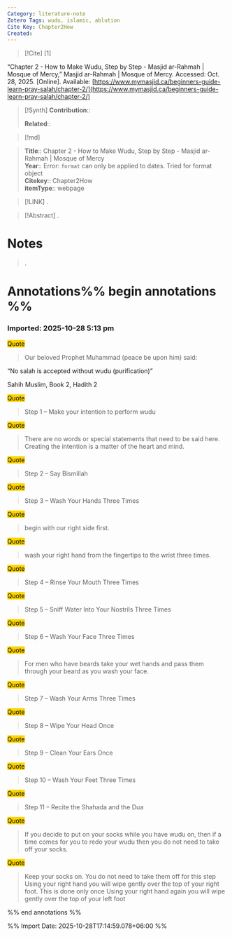 ```yaml
---
Category: literature-note
Zotero Tags: wudu, islamic, ablution
Cite Key: Chapter2How
Created:  
---
```


> [!Cite]
> [1]

“Chapter 2 - How to Make Wudu, Step by Step - Masjid ar-Rahmah | Mosque of Mercy,” Masjid ar-Rahmah | Mosque of Mercy. Accessed: Oct. 28, 2025. [Online]. Available: [https://www.mymasjid.ca/beginners-guide-learn-pray-salah/chapter-2/](https://www.mymasjid.ca/beginners-guide-learn-pray-salah/chapter-2/)

>[!Synth]
>**Contribution**:: 
>
>**Related**:: 
>

>[!md]
    
> **Title**:: Chapter 2 - How to Make Wudu, Step by Step - Masjid ar-Rahmah | Mosque of Mercy  
> **Year**:: Error: `format` can only be applied to dates. Tried for format object   
> **Citekey**:: Chapter2How  
> **itemType**:: webpage    

> [!LINK] 
>.

> [!Abstract]
>.
> 
# Notes
>.


# Annotations%% begin annotations %%



### Imported: 2025-10-28 5:13 pm



<mark style="background-color: #ffd400">Quote</mark>
> Our beloved Prophet Muhammad (peace be upon him) said:

“No salah is accepted without wudu (purification)”

Sahih Muslim, Book 2, Hadith 2

<mark style="background-color: #ffd400">Quote</mark>
> Step 1 – Make your intention to perform wudu

<mark style="background-color: #ffd400">Quote</mark>
> There are no words or special statements that need to be said here. Creating the intention is a matter of the heart and mind.

<mark style="background-color: #ffd400">Quote</mark>
> Step 2 – Say Bismillah

<mark style="background-color: #ffd400">Quote</mark>
> Step 3 – Wash Your Hands Three Times

<mark style="background-color: #ffd400">Quote</mark>
> begin with our right side first.

<mark style="background-color: #ffd400">Quote</mark>
> wash your right hand from the fingertips to the wrist three times.

<mark style="background-color: #ffd400">Quote</mark>
> Step 4 – Rinse Your Mouth Three Times

<mark style="background-color: #ffd400">Quote</mark>
> Step 5 – Sniff Water Into Your Nostrils Three Times

<mark style="background-color: #ffd400">Quote</mark>
> Step 6 – Wash Your Face Three Times

<mark style="background-color: #ffd400">Quote</mark>
> For men who have beards take your wet hands and pass them through your beard as you wash your face.

<mark style="background-color: #ffd400">Quote</mark>
> Step 7 – Wash Your Arms Three Times

<mark style="background-color: #ffd400">Quote</mark>
> Step 8 – Wipe Your Head Once

<mark style="background-color: #ffd400">Quote</mark>
> Step 9 – Clean Your Ears Once

<mark style="background-color: #ffd400">Quote</mark>
> Step 10 – Wash Your Feet Three Times

<mark style="background-color: #ffd400">Quote</mark>
> Step 11 – Recite the Shahada and the Dua

<mark style="background-color: #ffd400">Quote</mark>
> If you decide to put on your socks while you have wudu on, then if a time comes for you to redo your wudu then you do not need to take off your socks.

<mark style="background-color: #ffd400">Quote</mark>
> Keep your socks on. You do not need to take them off for this step
Using your right hand you will wipe gently over the top of your right foot. This is done only once
Using your right hand again you will wipe gently over the top of your left foot


%% end annotations %%


%% Import Date: 2025-10-28T17:14:59.078+06:00 %%
